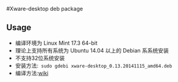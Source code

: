 #Xware-desktop deb package

## Usage

- 编译环境为 Linux Mint 17.3 64-bit
- 理论上支持所有系统为 Ubuntu 14.04 以上的 Debian 系系统安装
- 不支持32位系统安装
- 安装方法:` sudo gdebi xware-desktop_0.13.20141115_amd64.deb`
- 编译方法:[wiki](https://github.com/Xinkai/XwareDesktop/wiki/Ubuntu%E4%B8%8A%E7%BC%96%E8%AF%91%E5%AE%89%E8%A3%85%E8%AF%B4%E6%98%8E)
